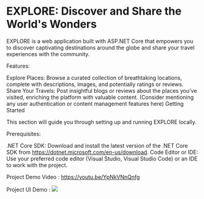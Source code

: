 # EXPLORE: Discover and Share the World's Wonders

EXPLORE is a web application built with ASP.NET Core that empowers you to discover captivating destinations around the globe and share your travel experiences with the community.

Features:

Explore Places: Browse a curated collection of breathtaking locations, complete with descriptions, images, and potentially ratings or reviews.
Share Your Travels: Post insightful blogs or reviews about the places you've visited, enriching the platform with valuable content. (Consider mentioning any user authentication or content management features here)
Getting Started

This section will guide you through setting up and running EXPLORE locally.

Prerequisites:

.NET Core SDK: Download and install the latest version of the .NET Core SDK from https://dotnet.microsoft.com/en-us/download.
Code Editor or IDE: Use your preferred code editor (Visual Studio, Visual Studio Code) or an IDE to work with the project.

Project Demo Video : https://youtu.be/YpNkVNnQnfg

Project UI Demo    : ![](https://ibb.co/TYRsD3Z)
